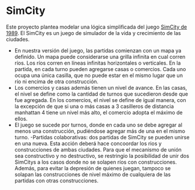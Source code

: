 # SimCity
Este proyecto plantea modelar una lógica simplificada del juego [SimCity de 1989](https://www.youtube.com/watch?v=A54blk-ojA4).
El SimCity es un juego de simulador de la vida y crecimiento de las ciudades.

- En nuestra versión del juego, las partidas comienzan con un mapa ya definido. Un mapa puede considerarse
una grilla infinita en cual corren rı́os. Los rı́os corren en lı́neas infinitas horizontales o verticales. En la
partida, en cada turno pueden agregarse casas o comercios. Cada uno ocupa una única casilla, que no
puede estar en el mismo lugar que un rı́o ni encima de otra construcción.
- Los comercios y casas además tienen un nivel de avance. En las casas, el nivel se define como la cantidad
de turnos que sucedieron desde que fue agregada. En los comercios, el nivel se define de igual manera, con
la excepción de que si una o más casas a 3 casilleros de distancia manhattan 4 tiene un nivel más alto, el
comercio adopta el máximo de ellos.
- El juego se sucede por turnos, donde en cada uno se debe agregar al menos una construcción, pudiéndose
agregar más de una en el mismo turno.
-Partidas colaborativas: dos partidas de SimCity se pueden unirse en una nueva. Esta acción deberá hace concoordar los rios y construcciones de ambas ciudades. Para que el mecanismo de unión sea constructivo y no destructivo, se restringio la posibilidad de unir dos SimCitys a los casos donde no se solapen rı́os con construcciones. Además,
para evitar la depresión de quienes juegan, tampoco se solapan las construcciones de nivel máximo de
cualquiera de las partidas con otras construcciones.
